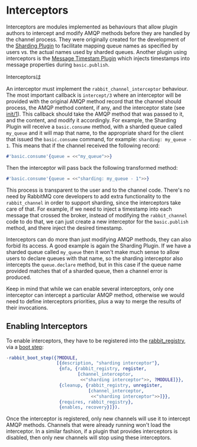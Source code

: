 # Interceptors #

Interceptors are modules implemented as behaviours that allow plugin
authors to intercept and modify AMQP methods before they are handled
by the channel process. They were originally created for the
development of the
[Sharding Plugin](https://github.com/rabbitmq/rabbitmq-sharding/blob/master/README.extra.md#intercepted-channel-behaviour)
to facilitate mapping queue names as specified by users vs. the actual
names used by sharded queues. Another plugin using interceptors is the
[Message Timestam Plugin](https://github.com/rabbitmq/rabbitmq-message-timestamp)
which injects timestamps into message properties during
`basic.publish`.

Interceptorsは

An interceptor must implement the `rabbit_channel_interceptor`
behaviour. The most important callback is `intercept/3` where an
interceptor will be provided with the original AMQP method record that
the channel should process, the AMQP method content, if any, and the
interceptor state (see
[init/1](https://github.com/rabbitmq/rabbitmq-common/blob/master/src/rabbit_channel_interceptor.erl#L36)). This
callback should take the AMQP method that was passed to it, and the
content, and modify it accordingly. For example, the Sharding Plugin
will receive a `basic.consume` method, with a sharded queue called
`my_queue` and it will map that name, to the appropriate shard for the
client that issued the `basic.consume` command, for example:
`sharding: my_queue - 1`. This means that if the channel received the
following record:

```erlang
#'basic.consume'{queue = <<"my_queue">>}
```

Then the interceptor will pass back the following transformed method:

```erlang
#'basic.consume'{queue = <<"sharding: my_queue - 1">>}
```

This process is transparent to the user and to the channel
code. There's no need by RabbitMQ core developers to add extra
functionality to the `rabbit_channel` in order to support sharding,
since the interceptors take care of that. For example, if we need to
inject a timestamp into each message that crossed the broker, instead
of modifying the `rabbit_channel` code to do that, we can just create
a new interceptor for the `basic.publish` method, and there inject the
desired timestamp.

Interceptors can do more than just modifying AMQP methods, they can
also forbid its access. A good example is again the Sharding
Plugin. If we have a sharded queue called `my_queue` then it won't
make much sense to allow users to declare queues with that name, so
the sharding interceptor also intercepts the `queue.declare` method,
but in this case if the queue name provided matches that of a sharded
queue, then a channel error is produced.

Keep in mind that while we can enable several interceptors, only one
interceptor can intercept a particular AMQP method, otherwise we would
need to define interceptors priorities, plus a way to merge the
results of their invocations.

## Enabling Interceptors ##

To enable interceptors, they have to be registered into the
[rabbit_registry](./rabbit_registry.md), via a
[boot step](./boot_steps.md):

```erlang
-rabbit_boot_step({?MODULE,
                   [{description, "sharding interceptor"},
                    {mfa, {rabbit_registry, register,
                           [channel_interceptor,
                            <<"sharding interceptor">>, ?MODULE]}},
                    {cleanup, {rabbit_registry, unregister,
                               [channel_interceptor,
                                <<"sharding interceptor">>]}},
                    {requires, rabbit_registry},
                    {enables, recovery}]}).
```

Once the interceptor is registered, only new channels will use it to
intercept AMQP methods. Channels that were already running won't load
the interceptor. In a similar fashion, if a plugin that provides
interceptors is disabled, then only new channels will stop using these
interceptors.
